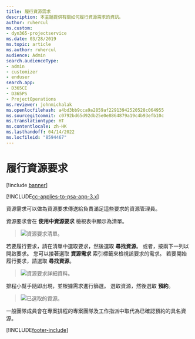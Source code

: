```yaml
---
title: 履行資源需求
description: 本主題提供有關如何履行資源需求的資訊。
author: ruhercul
ms.custom:
- dyn365-projectservice
ms.date: 03/28/2019
ms.topic: article
ms.author: ruhercul
audience: Admin
search.audienceType:
- admin
- customizer
- enduser
search.app:
- D365CE
- D365PS
- ProjectOperations
ms.reviewer: johnmichalak
ms.openlocfilehash: a4bd3bb9cca9a2859af22913942520528c064955
ms.sourcegitcommit: c0792bd65d92db25e0e8864879a19c4b93efb10c
ms.translationtype: HT
ms.contentlocale: zh-HK
ms.lasthandoff: 04/14/2022
ms.locfileid: "8594467"
---
```

# <a name="fulfilling-resource-requests"></a>履行資源要求

[!include [banner](../includes/psa-now-project-operations.md)]

[!INCLUDE[cc-applies-to-psa-app-3.x](../includes/cc-applies-to-psa-app-3x.md)]

資源需求可以做為資源要求傳送給負責滿足這些要求的資源管理員。

資源要求會在 **使用中資源要求** 檢視表中顯示為清單。

> ![資源要求清單。](media/Resource-Management-image59.png)

若要履行要求，請在清單中選取要求，然後選取 **尋找資源**。 或者，按兩下一列以開啟要求。 您可以接著選取 **資源需求** 索引標籤來檢視該要求的需求。 若要開始履行要求，請選取 **尋找資源**。

> ![資源要求詳細資料。](media/Resource-Management-image60.png)

排程小幫手隨即出現，並根據需求進行篩選。 選取資源，然後選取 **預約**。

> ![已選取的資源。](media/Resource-Management-image61.png)

一般團隊成員會在專案排程的專案團隊及工作指派中取代為已確認預約的具名資源。


[!INCLUDE[footer-include](../includes/footer-banner.md)]
